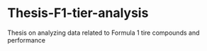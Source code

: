 # Thesis-F1-tier-analysis
Thesis on analyzing data related to Formula 1 tire compounds and performance
